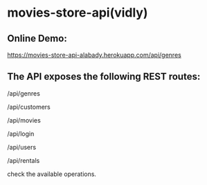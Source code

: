 # movies-store-api(vidly)

Online Demo:
---------------------------
https://movies-store-api-alabady.herokuapp.com/api/genres

The API exposes the following REST routes:
-------------------------------------------------

/api/genres

/api/customers

/api/movies

/api/login

/api/users

/api/rentals

check the available operations.
 
